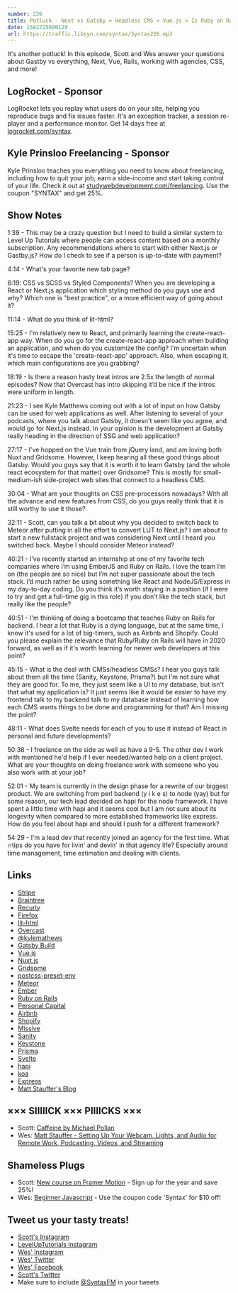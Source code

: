 ```yaml
---
number: 226
title: Potluck - Next vs Gatsby × Headless CMS × Vue.js × Is Ruby on Rails still good? × More!
date: 1582725600129
url: https://traffic.libsyn.com/syntax/Syntax226.mp3
---
```


It's another potluck! In this episode, Scott and Wes answer your questions about Gastby vs everything, Next, Vue, Rails, working with agencies, CSS, and more!

## LogRocket - Sponsor
LogRocket lets you replay what users do on your site, helping you reproduce bugs and fix issues faster. It's an exception tracker, a session re-player and a performance monitor. Get 14 days free at [logrocket.com/syntax](https://logrocket.com/syntax).

## Kyle Prinsloo Freelancing - Sponsor
Kyle Prinsloo teaches you everything you need to know about freelancing, including how to quit your job, earn a side-income and start taking control of your life. Check it out at [studywebdevelopment.com/freelancing](https://studywebdevelopment.com/freelancing). Use the coupon "SYNTAX" and get 25%.

## Show Notes

1:39 - This may be a crazy question but I need to build a similar system to Level Up Tutorials where people can access content based on a monthly subscription. Any recommendations where to start with either Next.js or Gastby.js? How do I check to see if a person is up-to-date with payment?

4:14 - What's your favorite new tab page?

6:19: CSS vs SCSS vs Styled Components? When you are developing a React or Next.js application which styling method do you guys use and why? Which one is "best practice", or a more efficient way of going about it?

11:14 - What do you think of lit-html?

15:25 - I'm relatively new to React, and primarily learning the create-react-app way. When do you go for the create-react-app approach when building an application, and when do you customize the config? I'm uncertain when it's time to escape the 'create-react-app' approach. Also, when escaping it, which main configurations are you grabbing?

18:19 - Is there a reason hasty treat intros are 2.5x the length of normal episodes? Now that Overcast has intro skipping it’d be nice if the intros were uniform in length.

21:23 - I see Kyle Matthews coming out with a lot of input on how Gatsby can be used for web applications as well. After listening to several of your podcasts, where you talk about Gatsby, it doesn't seem like you agree, and would go for Next.js instead. In your opinion is the development at Gatsby really heading in the direction of SSG and web application?

27:17 - I've hopped on the Vue train from jQuery land, and am loving both Nuxt and Gridsome. However, I keep hearing all these good things about Gatsby. Would you guys say that it is worth it to learn Gatsby (and the whole react ecosystem for that matter) over Gridsome? This is mostly for small-medium-ish side-project web sites that connect to a headless CMS.

30:04 - What are your thoughts on CSS pre-processors nowadays? With all the advance and new features from CSS, do you guys really think that it is still worthy to use it those?

32:11 - Scott, can you talk a bit about why you decided to switch back to Meteor after putting in all the effort to convert LUT to Next.js? I am about to start a new fullstack project and was considering Next until I heard you switched back. Maybe I should consider Meteor instead?

40:21 - I’ve recently started an internship at one of my favorite tech companies where I’m using EmberJS and Ruby on Rails. I love the team I’m on (the people are so nice) but I’m not super passionate about the tech stack. I’d much rather be using something like React and NodeJS/Express in my day-to-day coding. Do you think it’s worth staying in a position (if I were to try and get a full-time gig in this role) if you don’t like the tech stack, but really like the people?

40:51 - I'm thinking of doing a bootcamp that teaches Ruby on Rails for backend. I hear a lot that Ruby is a dying language, but at the same time, I know it's used for a lot of big-timers, such as Airbnb and Shopify. Could you please explain the relevance that Ruby/Ruby on Rails will have in 2020 forward, as well as if it's worth learning for newer web developers at this point?

45:15 - What is the deal with CMSs/headless CMSs? I hear you guys talk about them all the time (Sanity, Keystone, Prisma?) but I'm not sure what they are good for. To me, they just seem like a UI to my database, but isn't that what my application is? It just seems like it would be easier to have my frontend talk to my backend talk to my database instead of learning how each CMS wants things to be done and programming for that? Am I missing the point?

48:11 - What does Svelte needs for each of you to use it instead of React in personal and future developments?

50:38 - I freelance on the side as well as have a 9-5. The other dev I work with mentioned he'd help if I ever needed/wanted help on a client project. What are your thoughts on doing freelance work with someone who you also work with at your job?

52:01 - My team is currently in the design phase for a rewrite of our biggest product. We are switching from perl backend (y i k e s) to node (yay) but for some reason, our tech lead decided on hapi for the node framework. I have spent a little time with hapi and it seems cool but I am not sure about its longevity when compared to more established frameworks like express. How do you feel about hapi and should I push for a different framework?

54:29 - I'm a lead dev that recently joined an agency for the first time. What 🔥tips do you have for livin' and devin' in that agency life? Especially around time management, time estimation and dealing with clients.

## Links
* [Stripe](https://stripe.com/)
* [Braintree](https://www.braintreepayments.com/)
* [Recurly](https://recurly.com/)
* [Firefox](https://www.mozilla.org/en-US/firefox/)
* [lit-html](https://lit-html.polymer-project.org/)
* [Overcast](https://overcast.fm/)
* [@kylemathews](https://twitter.com/kylemathews)
* [Gatsby Build](https://www.gatsbyjs.org/docs/overview-of-the-gatsby-build-process/)
* [Vue.js](https://vuejs.org/)
* [Nuxt.js](https://nuxtjs.org/)
* [Gridsome](https://gridsome.org/)
* [postcss-preset-env](https://preset-env.cssdb.org/)
* [Meteor](https://www.meteor.com/)
* [Ember](https://emberjs.com/)
* [Ruby on Rails](https://rubyonrails.org/)
* [Personal Capital](https://www.personalcapital.com/)
* [Airbnb](https://www.airbnb.com/)
* [Shopify](https://www.shopify.com/)
* [Missive](https://missiveapp.com/)
* [Sanity](https://www.sanity.io/syntax)
* [Keystone](https://www.keystonejs.com/)
* [Prisma](https://www.prisma.io/)
* [Svelte](https://svelte.dev/)
* [hapi](https://hapi.dev/)
* [koa](https://koajs.com/)
* [Express](https://expressjs.com/)
* [Matt Stauffer's Blog](https://mattstauffer.com/blog/)

## ××× SIIIIICK ××× PIIIICKS ×××
* Scott: [Caffeine by Michael Pollan](https://www.audible.com/pd/Caffeine-Audiobook/B083MVZ91Y)
* Wes: [Matt Stauffer - Setting Up Your Webcam, Lights, and Audio for Remote Work, Podcasting, Videos, and Streaming](https://mattstauffer.com/blog/setting-up-your-webcam-lights-and-audio-for-remote-work-podcasting-videos-and-streaming/) 

## Shameless Plugs
* Scott: [New course on Framer Motion](https://www.leveluptutorials.com/pro) - Sign up for the year and save 25%!
* Wes: [Beginner Javascript](https://beginnerjavascript.com) - Use the coupon code 'Syntax' for $10 off!

## Tweet us your tasty treats!
* [Scott's Instagram](https://www.instagram.com/stolinski/)
* [LevelUpTutorials Instagram](https://www.instagram.com/LevelUpTutorials/)
* [Wes' Instagram](https://www.instagram.com/wesbos/)
* [Wes' Twitter](https://twitter.com/wesbos)
* [Wes' Facebook](https://www.facebook.com/wesbos.developer)
* [Scott's Twitter](https://twitter.com/stolinski)
* Make sure to include [@SyntaxFM](https://twitter.com/SyntaxFM) in your tweets
